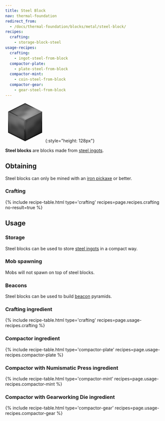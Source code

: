 ```yaml
---
title: Steel Block
nav: thermal-foundation
redirect_from:
  - /docs/thermal-foundation/blocks/metal/steel-block/
recipes:
  crafting:
    - storage-block-steel
usage-recipes:
  crafting:
    - ingot-steel-from-block
  compactor-plate:
    - plate-steel-from-block
  compactor-mint:
    - coin-steel-from-block
  compactor-gear:
    - gear-steel-from-block
---
```


![Steel block](/assets/images/thermal-foundation/storage-block-steel.png){:style="height: 128px"}


**Steel blocks** are blocks made from [steel ingots](/docs/steel-ingot/).


Obtaining
---------

Steel blocks can only be mined with an [iron
pickaxe](https://minecraft.gamepedia.com/Pickaxe) or better.

### Crafting
{% include recipe-table.html type='crafting' recipes=page.recipes.crafting no-result=true %}


Usage
-----

### Storage
Steel blocks can be used to store [steel ingots](/docs/steel-ingot/) in a
compact way.

### Mob spawning
Mobs will not spawn on top of steel blocks.

### Beacons
Steel blocks can be used to build
[beacon](https://minecraft.gamepedia.com/Beacon) pyramids.

### Crafting ingredient
{% include recipe-table.html type='crafting' recipes=page.usage-recipes.crafting %}

### Compactor ingredient
{% include recipe-table.html type='compactor-plate' recipes=page.usage-recipes.compactor-plate %}

### Compactor with Numismatic Press ingredient
{% include recipe-table.html type='compactor-mint' recipes=page.usage-recipes.compactor-mint %}

### Compactor with Gearworking Die ingredient
{% include recipe-table.html type='compactor-gear' recipes=page.usage-recipes.compactor-gear %}
